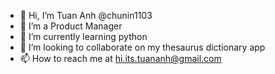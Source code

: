 - 👋 Hi, I’m Tuan Anh @chunin1103
- 👀 I’m a Product Manager
- 🌱 I’m currently learning python
- 💞️ I’m looking to collaborate on my thesaurus dictionary app
- 📫 How to reach me at hi.its.tuananh@gmail.com

